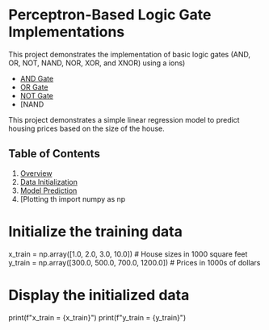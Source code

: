 # Perceptron-Based Logic Gate Implementations

This project demonstrates the implementation of basic logic gates (AND, OR, NOT, NAND, NOR, XOR, and XNOR) using a ions)
   - [AND Gate](#and-gate)
   - [OR Gate](#or-gate)
   - [NOT Gate](#not-gate)
   - [NAND 

This project demonstrates a simple linear regression model to predict housing prices based on the size of the house.

## Table of Contents

1. [Overview](#overview)
2. [Data Initialization](#data-initialization)
3. [Model Prediction](#model-prediction)
4. [Plotting th
import numpy as np

# Initialize the training data
x_train = np.array([1.0, 2.0, 3.0, 10.0])  # House sizes in 1000 square feet
y_train = np.array([300.0, 500.0, 700.0, 1200.0])  # Prices in 1000s of dollars

# Display the initialized data
print(f"x_train = {x_train}")
print(f"y_train = {y_train}")
